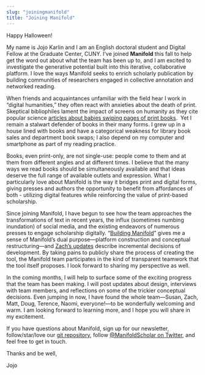```yaml
---
slug: "joiningmanifold"
title: "Joining Manifold"
---
```


Happy Halloween!

My name is Jojo Karlin and I am an English doctoral student and Digital Fellow at the Graduate Center, CUNY. I’ve joined **Manifold** this fall to help get the word out about what the team has been up to, and I am excited to investigate the generative potential built into this iterative, collaborative platform. I love the ways Manifold seeks to enrich scholarly publication by building communities of researchers engaged in collective annotation and networked reading.

<!--truncate-->

When friends and acquaintances unfamiliar with the field hear I work in “digital humanities,” they often react with anxieties about the death of print. Skeptical bibliophiles lament the impact of screens on humanity as they cite popular science [articles about babies swiping pages of print books](https://www.psychologytoday.com/blog/behind-online-behavior/201604/is-what-screen-time-really-does-kids-brains). &nbsp;Yet I remain a stalwart defender of books in their many forms. I grew up in a house lined with books and have a categorical weakness for library book sales and department book swaps; I also depend on my computer and smartphone as part of my reading practice.

Books, even print-only, are not single-use: people come to them and at them from different angles and at different times. I believe that the many ways we read books should be simultaneously available and that ideas deserve the full range of available outlets and expression. What I particularly love about Manifold is the way it bridges print and digital forms, giving presses and authors the opportunity to benefit from affordances of both - utilizing digital features while reinforcing the value of print-based scholarship.

Since joining Manifold, I have begun to see how the team approaches the transformations of text in recent years, the influx (sometimes numbing inundation) of social media, and the existing endeavors of numerous presses to engage scholarship digitally. “[Building Manifold](http://manifold.umn.edu/2015/10/22/building-manifold/)” gives me a sense of Manifold’s dual purpose—platform construction and conceptual restructuring—and [Zach’s updates](http://manifold.umn.edu/2016/10/24/this-week-in-manifold-project-detail-improvements/) describe incremental decisions of development. By taking pains to publicly share the process of creating the tool, the Manifold team participates in the kind of transparent teamwork that the tool itself proposes. I look forward to sharing my perspective as well.

In the coming months, I will help to surface some of the exciting progress that the team has been making. I will post updates about design, interviews with team members, and reflections on some of the trickier conceptual decisions. Even jumping in now, I have found the whole team—Susan, Zach, Matt, Doug, Terence, Naomi, everyone!—to be wonderfully welcoming and warm. I am looking forward to learning more, and I hope you will share in my excitement.

If you have questions about Manifold, sign up for our newsletter, follow/star/love our [git repository](https://github.com/ManifoldScholar/manifold), follow [@ManifoldScholar on Twitter](https://twitter.com/ManifoldScholar), and feel free to get in touch.

Thanks and be well,

Jojo
